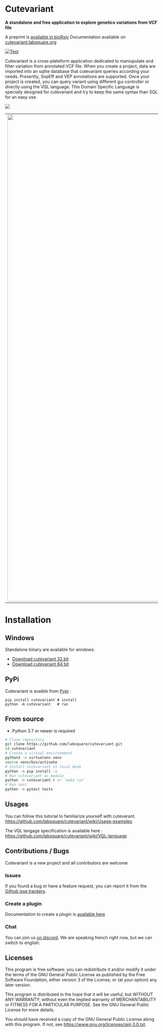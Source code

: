 # Cutevariant

**A standalone and free application to explore genetics variations from VCF file**

A preprint is [available in bioRxiv](https://www.biorxiv.org/content/10.1101/2021.02.10.430619v1)
Documentation available on [cutevariant.labsquare.org](cutevariant.labsquare.org/)

[![Test](https://github.com/labsquare/cutevariant/actions/workflows/test.workflows.yml/badge.svg)](https://github.com/labsquare/cutevariant/actions/workflows/test.workflows.yml)


Cutevariant is a cross-plateform application dedicated to maniupulate and filter variation from annotated VCF file. 
When you create a project, data are imported into an sqlite database that cutevariant queries according your needs. 
Presently, SnpEff and VEP annotations are supported. 
Once your project is created, you can query variant using different gui controller or directly using the VQL language. This Domain Specific Language is specially designed for cutevariant and try to keep the same syntax than SQL for an easy use.

![](https://raw.githubusercontent.com/labsquare/cutevariant/master/screencast.gif)



| | | |
|:-------------------------:|:-------------------------:|:-------------------------:|
|<img width="1604" alt="screen shot 2017-08-07 at 12 18 15 pm" src="https://raw.githubusercontent.com/labsquare/cutevariant/master/screenshot1.png"> |<img width="1604" alt="screen shot 2017-08-07 at 12 18 15 pm" src="https://raw.githubusercontent.com/labsquare/cutevariant/master/screenshot2.png">|<img width="1604" alt="screen shot 2017-08-07 at 12 18 15 pm" src="https://raw.githubusercontent.com/labsquare/cutevariant/master/screenshot4.png">|


# Installation

## Windows 
Standalone binary are available for windows:  
- [Download cutevariant 32 bit](https://github.com/labsquare/cutevariant/releases/latest/download/cutevariant-standalone-x86.zip)
- [Download cutevariant 64 bit](https://github.com/labsquare/cutevariant/releases/latest/download/cutevariant-standalone-x64.zip)

## PyPi
Cutevariant is avaible from [Pypi](https://pypi.org/project/cutevariant/) : 

    pip install cutevariant # install
    python -m cutevariant   # run

## From source 
- Python 3.7 or newer is required  

```bash
# Clone repository
git clone https://github.com/labsquare/cutevariant.git
cd cutevariant
# Create a virtual environement
python3 -m virtualenv venv 
source venv/bin/activate
# Install cutevariant in local mode
python -m pip install -e 
# Run cutevariant as module 
python -m cutevariant # or `make run`
# Run test 
python -m pytest tests
```

## Usages 
You can follow this tutorial to familiarize yourself with cutevarant.       
https://github.com/labsquare/cutevariant/wiki/Usage-examples

The VQL langage specification is available here :      
https://github.com/labsquare/cutevariant/wiki/VQL-language

## Contributions / Bugs
Cutevariant is a new project and all contributors are welcome
### Issues
If you found a bug or have a feature request, you can report it from the [Github isse trackers](https://github.com/labsquare/cutevariant/issues).

### Create a plugin
Documentation to create a plugin is [available here](https://github.com/labsquare/cutevariant/wiki/Plugins)

### Chat 
You can join us [on discord](https://discord.gg/7sSH4VSPKK). We are speaking french right now, but we can switch to english. 

## Licenses
This program is free software: you can redistribute it and/or modify it under the terms of the GNU General Public License as published by the Free Software Foundation, either version 3 of the License, or (at your option) any later version.

This program is distributed in the hope that it will be useful, but WITHOUT ANY WARRANTY; without even the implied warranty of MERCHANTABILITY or FITNESS FOR A PARTICULAR PURPOSE. See the GNU General Public License for more details.

You should have received a copy of the GNU General Public License along with this program. If not, see https://www.gnu.org/licenses/gpl-3.0.txt.
